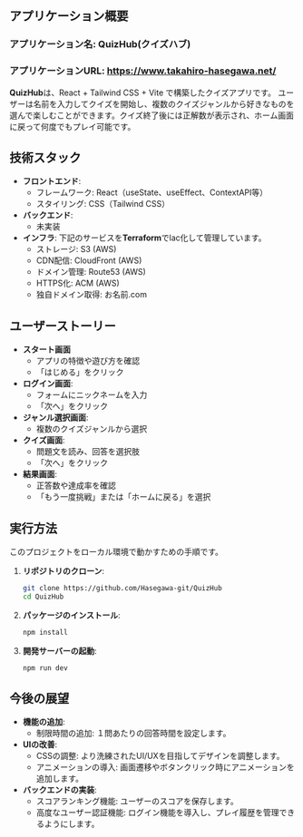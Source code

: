 ## アプリケーション概要

### アプリケーション名: QuizHub(クイズハブ)

### アプリケーションURL: <https://www.takahiro-hasegawa.net/>

**QuizHub**は、React + Tailwind CSS + Vite で構築したクイズアプリです。
ユーザーは名前を入力してクイズを開始し、複数のクイズジャンルから好きなものを選んで楽しむことができます。クイズ終了後には正解数が表示され、ホーム画面に戻って何度でもプレイ可能です。


## 技術スタック
- **フロントエンド**:
    - フレームワーク: React（useState、useEffect、ContextAPI等）
    - スタイリング: CSS（Tailwind CSS）
- **バックエンド**:
    - 未実装
- **インフラ**:
下記のサービスを**Terraform**でlac化して管理しています。
    - ストレージ: S3 (AWS)
    - CDN配信: CloudFront (AWS)
    - ドメイン管理: Route53 (AWS)
    - HTTPS化: ACM (AWS)
    - 独自ドメイン取得: お名前.com


## ユーザーストーリー
- **スタート画面**
    - アプリの特徴や遊び方を確認
    - 「はじめる」をクリック
- **ログイン画面**:
    - フォームにニックネームを入力
    - 「次へ」をクリック
- **ジャンル選択画面**:
    - 複数のクイズジャンルから選択
- **クイズ画面**:
    - 問題文を読み、回答を選択肢
    - 「次へ」をクリック
- **結果画面**:
    - 正答数や達成率を確認
    - 「もう一度挑戦」または「ホームに戻る」を選択



## 実行方法
このプロジェクトをローカル環境で動かすための手順です。
1. **リポジトリのクローン**:
    ```bash
    git clone https://github.com/Hasegawa-git/QuizHub
    cd QuizHub
    ```
2. **パッケージのインストール**:
    ```bash
    npm install
    ```
3. **開発サーバーの起動**:
    ```bash
    npm run dev
    ```


## 今後の展望
- **機能の追加**:
    - 制限時間の追加: １問あたりの回答時間を設定します。
- **UIの改善**:
    - CSSの調整: より洗練されたUI/UXを目指してデザインを調整します。
    - アニメーションの導入: 画面遷移やボタンクリック時にアニメーションを追加します。
- **バックエンドの実装**:
    - スコアランキング機能: ユーザーのスコアを保存します。
    - 高度なユーザー認証機能: ログイン機能を導入し、プレイ履歴を管理できるようにします。


